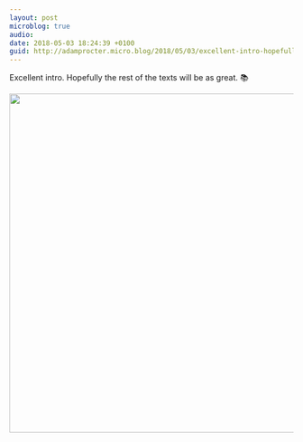 ```yaml
---
layout: post
microblog: true
audio: 
date: 2018-05-03 18:24:39 +0100
guid: http://adamprocter.micro.blog/2018/05/03/excellent-intro-hopefully.html
---
```

Excellent intro. Hopefully the rest of the texts will be as great. 📚

<img src="http://discursive.adamprocter.co.uk/uploads/2018/af03ad8c0d.jpg" width="600" height="600" />
